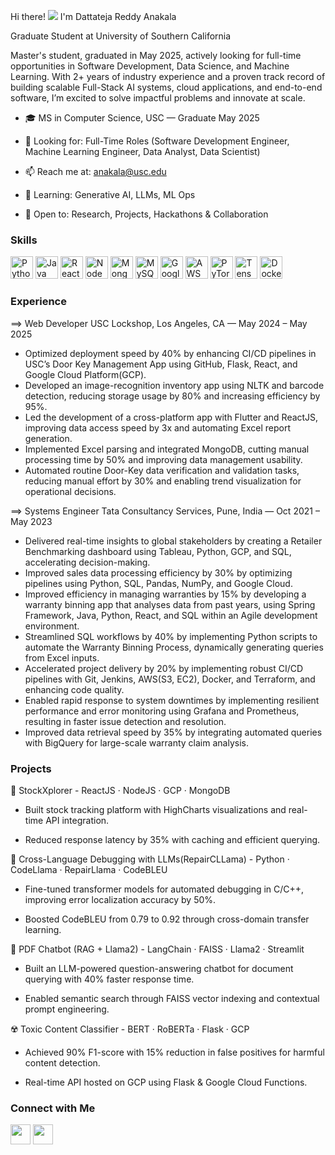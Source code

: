 Hi there! ![](https://user-images.githubusercontent.com/18350557/176309783-0785949b-9127-417c-8b55-ab5a4333674e.gif) I'm Dattateja Reddy Anakala

Graduate Student at University of Southern California

Master's student, graduated in May 2025, actively looking for full-time opportunities in Software Development, Data Science, and Machine Learning. With 2+ years of industry experience and a proven track record of building scalable Full-Stack AI systems, cloud applications, and end-to-end software, I’m excited to solve impactful problems and innovate at scale.

* 🎓 MS in Computer Science, USC — Graduate May 2025

* 💼 Looking for: Full-Time Roles (Software Development Engineer, Machine Learning Engineer, Data Analyst, Data Scientist)

* 📫 Reach me at: anakala@usc.edu

* 🧠 Learning: Generative AI, LLMs, ML Ops

* 🤝 Open to: Research, Projects, Hackathons & Collaboration

### Skills
<p align="left"> <a href="https://www.python.org/" target="_blank"><img src="https://raw.githubusercontent.com/danielcranney/readme-generator/main/public/icons/skills/python-colored.svg" width="36" height="36" alt="Python" /></a> <a href="https://www.java.com/" target="_blank"><img src="https://raw.githubusercontent.com/danielcranney/readme-generator/main/public/icons/skills/java-colored.svg" width="36" height="36" alt="Java" /></a> <a href="https://reactjs.org/" target="_blank"><img src="https://raw.githubusercontent.com/danielcranney/readme-generator/main/public/icons/skills/react-colored.svg" width="36" height="36" alt="React" /></a> <a href="https://nodejs.org/" target="_blank"><img src="https://raw.githubusercontent.com/danielcranney/readme-generator/main/public/icons/skills/nodejs-colored.svg" width="36" height="36" alt="NodeJS" /></a> <a href="https://www.mongodb.com/" target="_blank"><img src="https://raw.githubusercontent.com/danielcranney/readme-generator/main/public/icons/skills/mongodb-colored.svg" width="36" height="36" alt="MongoDB" /></a> <a href="https://www.mysql.com/" target="_blank"><img src="https://raw.githubusercontent.com/danielcranney/readme-generator/main/public/icons/skills/mysql-colored.svg" width="36" height="36" alt="MySQL" /></a> <a href="https://cloud.google.com/" target="_blank"><img src="https://raw.githubusercontent.com/danielcranney/readme-generator/main/public/icons/skills/googlecloud-colored.svg" width="36" height="36" alt="Google Cloud" /></a> <a href="https://aws.amazon.com/" target="_blank"><img src="https://raw.githubusercontent.com/danielcranney/readme-generator/main/public/icons/skills/aws-colored.svg" width="36" height="36" alt="AWS" /></a> <a href="https://pytorch.org/" target="_blank"><img src="https://raw.githubusercontent.com/danielcranney/readme-generator/main/public/icons/skills/pytorch-colored.svg" width="36" height="36" alt="PyTorch" /></a> <a href="https://www.tensorflow.org/" target="_blank"><img src="https://raw.githubusercontent.com/danielcranney/readme-generator/main/public/icons/skills/tensorflow-colored.svg" width="36" height="36" alt="TensorFlow" /></a> <a href="https://www.docker.com/" target="_blank"><img src="https://raw.githubusercontent.com/danielcranney/readme-generator/main/public/icons/skills/docker-colored.svg" width="36" height="36" alt="Docker" /></a> </p>

### Experience

==> Web Developer
USC Lockshop, Los Angeles, CA — May 2024 – May 2025
* Optimized deployment speed by 40% by enhancing CI/CD pipelines in USC’s Door Key Management App using GitHub, Flask, React, and Google Cloud Platform(GCP).
* Developed an image-recognition inventory app using NLTK and barcode detection, reducing storage usage by 80% and increasing efficiency by 95%.
* Led the development of a cross-platform app with Flutter and ReactJS, improving data access speed by 3x and automating Excel report generation.
* Implemented Excel parsing and integrated MongoDB, cutting manual processing time by 50% and improving data management usability.
* Automated routine Door-Key data verification and validation tasks, reducing manual effort by 30% and enabling trend visualization for operational decisions.

==> Systems Engineer
Tata Consultancy Services, Pune, India — Oct 2021 – May 2023
* Delivered real-time insights to global stakeholders by creating a Retailer Benchmarking dashboard using Tableau, Python, GCP, and SQL, accelerating decision-making.
* Improved sales data processing efficiency by 30% by optimizing pipelines using Python, SQL, Pandas, NumPy, and Google Cloud.
* Improved efficiency in managing warranties by 15% by developing a warranty binning app that analyses data from past years, using Spring Framework, Java, Python, React, and SQL within an Agile development environment.
* Streamlined SQL workflows by 40% by implementing Python scripts to automate the Warranty Binning Process, dynamically generating queries from Excel inputs.
* Accelerated project delivery by 20% by implementing robust CI/CD pipelines with Git, Jenkins, AWS(S3, EC2), Docker, and Terraform, and enhancing code quality.
* Enabled rapid response to system downtimes by implementing resilient performance and error monitoring using Grafana and Prometheus, resulting in faster issue detection and resolution.
* Improved data retrieval speed by 35% by integrating automated queries with BigQuery for large-scale warranty claim analysis.


### Projects

🔧 StockXplorer - ReactJS · NodeJS · GCP · MongoDB

* Built stock tracking platform with HighCharts visualizations and real-time API integration.

* Reduced response latency by 35% with caching and efficient querying.

🧠 Cross-Language Debugging with LLMs(RepairCLLama) - Python · CodeLlama · RepairLlama · CodeBLEU

* Fine-tuned transformer models for automated debugging in C/C++, improving error localization accuracy by 50%.

* Boosted CodeBLEU from 0.79 to 0.92 through cross-domain transfer learning.

📄 PDF Chatbot (RAG + Llama2) - LangChain · FAISS · Llama2 · Streamlit

* Built an LLM-powered question-answering chatbot for document querying with 40% faster response time.

* Enabled semantic search through FAISS vector indexing and contextual prompt engineering.

☢️ Toxic Content Classifier - BERT · RoBERTa · Flask · GCP

* Achieved 90% F1-score with 15% reduction in false positives for harmful content detection.

* Real-time API hosted on GCP using Flask & Google Cloud Functions.

### Connect with Me
<p align="left"> <a href="https://github.com/dattateja99" target="_blank"><img src="https://raw.githubusercontent.com/danielcranney/readme-generator/main/public/icons/socials/github.svg" width="32" height="32" /></a> <a href="https://linkedin.com/in/dattateja18" target="_blank"><img src="https://raw.githubusercontent.com/danielcranney/readme-generator/main/public/icons/socials/linkedin.svg" width="32" height="32" /></a> </p>
